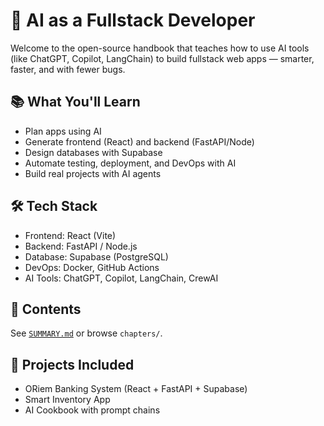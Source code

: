 # 🤖 AI as a Fullstack Developer

Welcome to the open-source handbook that teaches how to use AI tools (like ChatGPT, Copilot, LangChain) to build fullstack web apps — smarter, faster, and with fewer bugs.

## 📚 What You'll Learn

- Plan apps using AI
- Generate frontend (React) and backend (FastAPI/Node)
- Design databases with Supabase
- Automate testing, deployment, and DevOps with AI
- Build real projects with AI agents

## 🛠 Tech Stack

- Frontend: React (Vite)
- Backend: FastAPI / Node.js
- Database: Supabase (PostgreSQL)
- DevOps: Docker, GitHub Actions
- AI Tools: ChatGPT, Copilot, LangChain, CrewAI

## 📂 Contents

See [`SUMMARY.md`](./SUMMARY.md) or browse `chapters/`.

## 🚀 Projects Included

- ORiem Banking System (React + FastAPI + Supabase)
- Smart Inventory App
- AI Cookbook with prompt chains